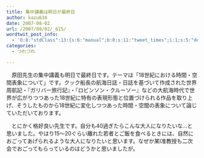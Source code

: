 ```yaml
---
title: 集中講義は明日が最終日
author: kazu634
date: 2007-08-02
url: /2007/08/02/_615/
wordtwit_post_info:
  - 'O:8:"stdClass":13:{s:6:"manual";b:0;s:11:"tweet_times";i:1;s:5:"delay";i:0;s:7:"enabled";i:1;s:10:"separation";s:2:"60";s:7:"version";s:3:"3.7";s:14:"tweet_template";b:0;s:6:"status";i:2;s:6:"result";a:0:{}s:13:"tweet_counter";i:2;s:13:"tweet_log_ids";a:1:{i:0;i:3115;}s:9:"hash_tags";a:0:{}s:8:"accounts";a:1:{i:0;s:7:"kazu634";}}'
categories:
  - つれづれ

---
```

<div class="section">
<p>
    　原田先生の集中講義も明日で最終日です。テーマは「18世紀における時間・空間表象について」です。クック船長の航海日誌・日誌を基づいて作成された世界周航記・『ガリバー旅行記』・『ロビンソン・クルーソー』などの大航海時代で世界が広がりつつあった18世紀に特有の表現形態と位置づけられる作品を取り上げ、そうしたものから18世紀に変化しつつあった時間・空間の表象について論じていただいております。
</p>
  
<p>
    　とにかく格好良い先生です。自分も40過ぎたらこんな大人になりたいな…と思いました。やはり15～20ぐらい離れた若者とご飯を食べるときには、自然におごってあげられるような大人になりたいと思います。なぜか某I准教授も二次会でおごってもらっているのはどうかと思いましたが。
</p>
</div>